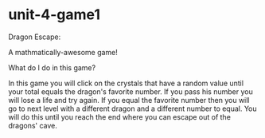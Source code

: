 # unit-4-game1
Dragon Escape:

A mathmatically-awesome game!

What do I do in this game?

In this game you will click on the crystals that have a random value until your total equals the dragon's favorite number. If you pass his number you will lose a life and try again. If you equal the favorite number then you will go to next level with a different dragon and a different number to equal. You will do this until you reach the end where you can escape out of the dragons' cave.